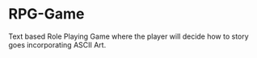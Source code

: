 # RPG-Game
Text based Role Playing Game where the player will decide how to story goes incorporating ASCII Art.
